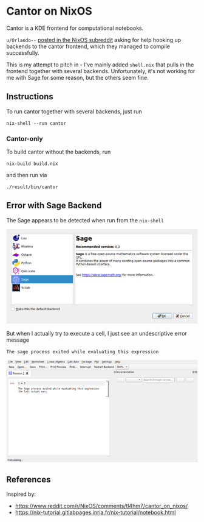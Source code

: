 # Cantor on NixOS

Cantor is a KDE frontend for computational notebooks.

`u/Orlando--` [posted in the NixOS subreddit](https://www.reddit.com/r/NixOS/comments/tl4hm7/cantor_on_nixos/) asking for help hooking up backends to the cantor frontend, which they managed to compile successfully.

This is my attempt to pitch in - I've mainly added `shell.nix` that pulls in the frontend together with several backends.
Unfortunately, it's not working for me with Sage for some reason, but the others seem fine.

## Instructions

To run cantor together with several backends, just run

```
nix-shell --run cantor
```

### Cantor-only

To build cantor without the backends, run

```
nix-build build.nix
```

and then run via

```
./result/bin/cantor
```


## Error with Sage Backend

The Sage appears to be detected when run from the `nix-shell`

![sage is detected](screenshots/found.png)

But when I actually try to execute a cell, I just see an undescriptive error message

```
The sage process exited while evaluating this expression
```

![sage exited](screenshots/error.png)



## References

Inspired by:
- https://www.reddit.com/r/NixOS/comments/tl4hm7/cantor_on_nixos/
- https://nix-tutorial.gitlabpages.inria.fr/nix-tutorial/notebook.html

